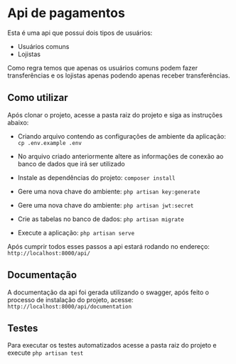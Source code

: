 # Api de pagamentos

Esta é uma api que possui dois tipos de usuários:

* Usuários comuns
* Lojistas

Como regra temos que apenas os usuários comuns podem fazer transferências e os lojistas apenas podendo apenas receber transferências.

## Como utilizar

Após clonar o projeto, acesse a pasta raiz do projeto e siga as instruções abaixo:

* Criando arquivo contendo as configurações de ambiente da aplicação: `cp .env.example .env`

* No arquivo criado anteriormente altere as informações de conexão ao banco de dados que irá ser utilizado

* Instale as dependências do projeto: `composer install`

* Gere uma nova chave do ambiente: `php artisan key:generate`

* Gere uma nova chave do ambiente: `php artisan jwt:secret`

* Crie as tabelas no banco de dados: `php artisan migrate`

* Execute a aplicação: `php artisan serve`

Após cumprir todos esses passos a api estará rodando no endereço: `http://localhost:8000/api/`


## Documentação

A documentação da api foi gerada utilizando o swagger, após feito o processo de instalação do projeto, acesse:
`
http://localhost:8000/api/documentation
`


## Testes

Para executar os testes automatizados acesse a pasta raiz do projeto e execute `php artisan test`